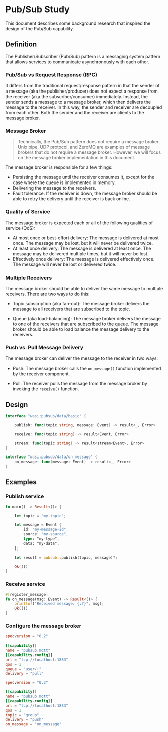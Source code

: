 # Pub/Sub Study

This document describes some background research that inspired the design of the Pub/Sub capability.

## Definition

The Publisher/Subscriber (Pub/Sub) pattern is a messaging system pattern that allows services to communicate asynchronously with each other.

### Pub/Sub vs Request Response (RPC)
It differs from the traditional request/response pattern in that the sender of a message (aka the publisher/producer) does not expect a response from the receiver (aka the subscriber/consumer) immediately. Instead, the sender sends a message to a message broker, which then delivers the message to the receiver. In this way, the sender and receiver are decoupled from each other. Both the sender and the receiver are clients to the message broker.


### Message Broker

> Technically, the Pub/Sub pattern does not require a message broker. Unix pipe, UDP protocol, and ZeroMQ are examples of message brokers that do not require a message broker. However, we will focus on the message broker implementation in this document.

The message broker is responsible for a few things:

- Persisting the message until the receiver consumes it, except for the case where the queue is implemented in memory.
- Delivering the message to the receivers.
- Fault tolerance. If the receiver is down, the message broker should be able to retry the delivery until the receiver is back online.

### Quality of Service

The message broker is expected each or all of the following qualities of service (QoS):

- At most once or best-effort delivery: The message is delivered at most once. The message may be lost, but it will never be delivered twice.
- At least once delivery: The message is delivered at least once. The message may be delivered multiple times, but it will never be lost.
- Effectively once delivery: The message is delivered effectively once. The message will never be lost or delivered twice.

### Multiple Receivers

The message broker should be able to deliver the same message to multiple receivers. There are two ways to do this:

- Topic subscription (aka fan-out): The message broker delivers the message to all receivers that are subscribed to the topic.

- Queue (aka load-balancing): The message broker delivers the message to one of the receivers that are subscribed to the queue. The message broker should be able to load balance the message delivery to the receivers.

### Push vs. Pull Message Delivery

The message broker can deliver the message to the receiver in two ways:

- Push: The message broker calls the `on_message()` function implemented by the receiver component.

- Pull: The receiver pulls the message from the message broker by invoking the `receive()` function.

## Design

```go
interface "wasi:pubsub/data/basic" {

    publish: func(topic string, message: Event) -> result<_, Error>

    receive: func(topic string) -> result<Event, Error>

    stream: func(topic string) -> result<stream<Event>, Error>
}

interface "wasi:pubsub/data/on_message" {
    on_message: func(message: Event) -> result<_, Error>
}
```

## Examples

### Publish service

```rust
fn main() -> Result<()> {

    let topic = "my-topic";

    let message = Event {
        id: "my-message-id",
        source: "my-source",
        type: "my-type",
        data: "my-data",
    };

    let result = pubsub::publish(topic, message)?;

    Ok(())
}
```

### Receive service

```rust
#[register_message]
fn on_message(msg: Event) -> Result<()> {
    println!("Received message: {:?}", msg);
    Ok(())
}
```

### Configure the message broker

```toml
specversion = "0.2"

[[capability]]
name = "pubsub.mqtt"
[[capability.config]]
url = "tcp://localhost:1883"
qos = 1
queue = "user/+"
delivery = "pull"

```

```toml
specversion = "0.2"

[[capability]]
name = "pubsub.mqtt"
[[capability.config]]
url = "tcp://localhost:1883"
qos = 1
topic = "group"
delivery = "push"
on_message = "on_message"
```